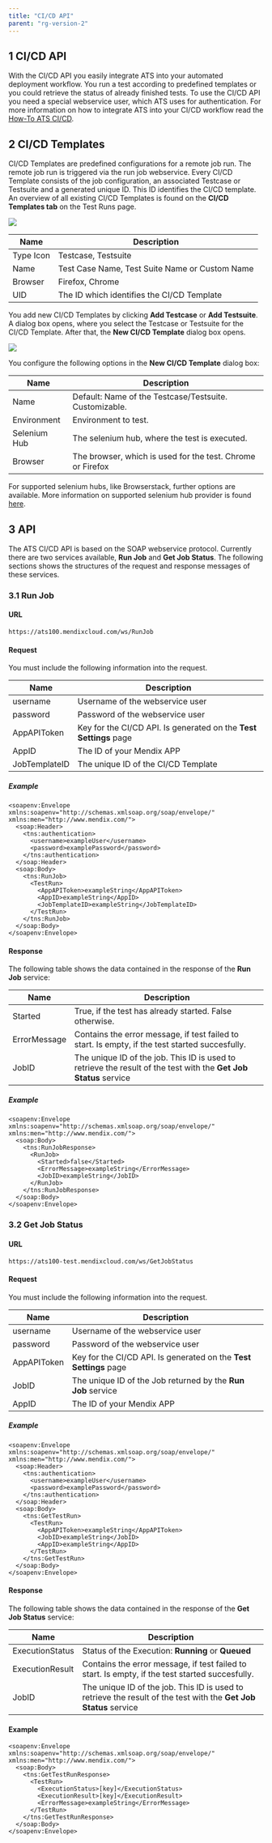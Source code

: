 ```yaml
---
title: "CI/CD API"
parent: "rg-version-2"
---
```


## 1 CI/CD API

With the CI/CD API you easily integrate ATS into your automated deployment workflow. You run a test according to predefined templates or you could retrieve the status of already finished tests. To use the CI/CD API you need a special webservice user, which ATS uses for authentication. For more information on how to integrate ATS into your CI/CD workflow read the [How-To ATS CI/CD](../howtos-2/use-CI-CD-api).

## 2 CI/CD Templates

CI/CD Templates are predefined configurations for a remote job run. The remote job run is triggered via the run job webservice. Every CI/CD Template consists of the job configuration, an associated Testcase or Testsuite and a generated unique ID. This ID identifies the CI/CD template. An overview of all existing CI/CD Templates is found on the **CI/CD Templates tab** on the Test Runs page.

![](attachments/ci_cd/CICD_JobTemplateOverview.png)

| Name | Description |
|------|-------------|
| Type Icon | Testcase, Testsuite |
| Name | Test Case Name, Test Suite Name or Custom Name|
| Browser | Firefox, Chrome |
| UID | The ID which identifies the CI/CD Template |

You add new CI/CD Templates by clicking **Add Testcase** or **Add Testsuite**. A dialog box opens, where you select the Testcase or Testsuite for the CI/CD Template. After that, the **New CI/CD Template** dialog box opens.

![](attachments/ci_cd/CICD_JobTemplateNewEdit.png)

You configure the following options in the **New CI/CD Template** dialog box:

| Name | Description |
|------|-------------|
| Name | Default: Name of the Testcase/Testsuite. Customizable. |
| Environment | Environment to test. |
| Selenium Hub | The selenium hub, where the test is executed. |
| Browser | The browser, which is used for the test. Chrome or Firefox|

For supported selenium hubs, like Browserstack, further options are available. More information on supported selenium hub provider is found [here](supported-selenium-hub-provider).

## 3 API

The ATS CI/CD API is based on the SOAP webservice protocol. Currently there are two services available, **Run Job** and **Get Job Status**. The following sections shows the structures of the request and response messages of these services.

### 3.1 Run Job

#### URL

```
https://ats100.mendixcloud.com/ws/RunJob
```

#### Request

You must include the following information into the request.

| Name | Description |
| --- | --- |
| username | Username of the webservice user |
| password | Password of the webservice user |
| AppAPIToken | Key for the CI/CD API. Is generated on the **Test Settings** page |
| AppID | The ID of your Mendix APP |
| JobTemplateID | The unique ID of the CI/CD Template |

##### Example

```
<soapenv:Envelope xmlns:soapenv="http://schemas.xmlsoap.org/soap/envelope/" xmlns:men="http://www.mendix.com/">
  <soap:Header>
    <tns:authentication>
      <username>exampleUser</username>
      <password>examplePassword</password>
    </tns:authentication>
  </soap:Header>
  <soap:Body>
    <tns:RunJob>
      <TestRun>
        <AppAPIToken>exampleString</AppAPIToken>
        <AppID>exampleString</AppID>
        <JobTemplateID>exampleString</JobTemplateID>
      </TestRun>
    </tns:RunJob>
  </soap:Body>
</soapenv:Envelope>
```

#### Response

The following table shows the data contained in the response of the **Run Job** service:

| Name | Description |
| --- | --- |
| Started | True, if the test has already started. False otherwise.  |
| ErrorMessage | Contains the error message, if test failed to start. Is empty, if the test started succesfully. |
| JobID | The unique ID of the job. This ID is used to retrieve the result of the test with the **Get Job Status** service |

##### Example

```
<soapenv:Envelope xmlns:soapenv="http://schemas.xmlsoap.org/soap/envelope/" xmlns:men="http://www.mendix.com/">
  <soap:Body>
    <tns:RunJobResponse>
      <RunJob>
        <Started>false</Started>
        <ErrorMessage>exampleString</ErrorMessage>
        <JobID>exampleString</JobID>
      </RunJob>
    </tns:RunJobResponse>
  </soap:Body>
</soapenv:Envelope>
```

### 3.2 Get Job Status

#### URL

```
https://ats100-test.mendixcloud.com/ws/GetJobStatus
```

#### Request

You must include the following information into the request.

| Name | Description |
| --- | --- |
| username | Username of the webservice user|
| password | Password of the webservice user |
| AppAPIToken | Key for the CI/CD API. Is generated on the **Test Settings** page |
| JobID| The unique ID of the Job returned by the **Run Job** service |
| AppID | The ID of your Mendix APP |

##### Example

```
<soapenv:Envelope xmlns:soapenv="http://schemas.xmlsoap.org/soap/envelope/" xmlns:men="http://www.mendix.com/">
  <soap:Header>
    <tns:authentication>
      <username>exampleUser</username>
      <password>examplePassword</password>
    </tns:authentication>
  </soap:Header>
  <soap:Body>
    <tns:GetTestRun>
      <TestRun>
        <AppAPIToken>exampleString</AppAPIToken>
        <JobID>exampleString</JobID>
        <AppID>exampleString</AppID>
      </TestRun>
    </tns:GetTestRun>
  </soap:Body>
</soapenv:Envelope>
```

#### Response

The following table shows the data contained in the response of the **Get Job Status** service:

| Name | Description |
| --- | --- |
| ExecutionStatus| Status of the Execution: **Running** or **Queued**|
| ExecutionResult| Contains the error message, if test failed to start. Is empty, if the test started succesfully. |
| JobID | The unique ID of the job. This ID is used to retrieve the result of the test with the **Get Job Status** service |

#### Example

```
<soapenv:Envelope xmlns:soapenv="http://schemas.xmlsoap.org/soap/envelope/" xmlns:men="http://www.mendix.com/">
  <soap:Body>
    <tns:GetTestRunResponse>
      <TestRun>
        <ExecutionStatus>[key]</ExecutionStatus>
        <ExecutionResult>[key]</ExecutionResult>
        <ErrorMessage>exampleString</ErrorMessage>
      </TestRun>
    </tns:GetTestRunResponse>
  </soap:Body>
</soapenv:Envelope>
```
